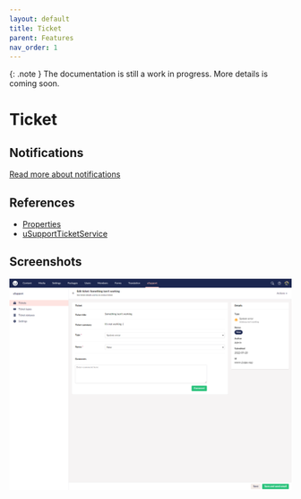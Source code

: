 ```yaml
---
layout: default
title: Ticket
parent: Features
nav_order: 1
---
```


{: .note }
The documentation is still a work in progress. More details is coming soon.

# Ticket

## Notifications
[Read more about notifications](/uSupport-documentation/docs/extend.html#extend)

## References
- [Properties](/uSupport-documentation/docs/references/tables.html#usupportticket)
- [uSupportTicketService](/uSupport-documentation/docs/references/services.html#usupportticketservice)

## Screenshots

<img src="/uSupport-documentation/assets/editTicket.PNG">